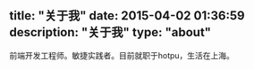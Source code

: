 title: "关于我"
date: 2015-04-02 01:36:59
description: "关于我"
type: "about"
---

前端开发工程师。敏捷实践者。目前就职于hotpu，生活在上海。

<!--more--> 
